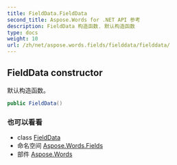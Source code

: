 ```yaml
---
title: FieldData.FieldData
second_title: Aspose.Words for .NET API 参考
description: FieldData 构造函数. 默认构造函数
type: docs
weight: 10
url: /zh/net/aspose.words.fields/fielddata/fielddata/
---
```

## FieldData constructor

默认构造函数。

```csharp
public FieldData()
```

### 也可以看看

* class [FieldData](../)
* 命名空间 [Aspose.Words.Fields](../../fielddata/)
* 部件 [Aspose.Words](../../../)


